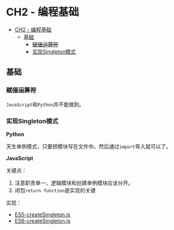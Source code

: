 # CH2 - 编程基础

<!-- TOC -->

- [CH2 - 编程基础](#ch2---编程基础)
  - [基础](#基础)
    - [~~赋值运算符~~](#赋值运算符)
    - [实现Singleton模式](#实现singleton模式)

<!-- /TOC -->

## 基础

### ~~赋值运算符~~

`JavaScript`和`Python`并不能做到。

### 实现Singleton模式

**Python**

天生单例模式，只要把模块写在文件中。然后通过`import`导入就可以了。

**JavaScript**

关键点：

1. 注意职责单一，逻辑模块和创建单例模块应该分开。
2. 闭包`return function`是实现的关键

实现：

* [ES5-createSingleton.js](https://github.com/JiangWeixian/Algo/blob/master/Sword2offer/CH2-%E7%BC%96%E7%A8%8B%E9%A2%98%E7%9B%AE-%E5%9F%BA%E7%A1%80%E9%83%A8%E5%88%86/ES5/createSingleton.js)
* [ES6-createSingleton.js](https://github.com/JiangWeixian/Algo/blob/master/Sword2offer/CH2-%E7%BC%96%E7%A8%8B%E9%A2%98%E7%9B%AE-%E5%9F%BA%E7%A1%80%E9%83%A8%E5%88%86/ES6/createSingleton.js)





